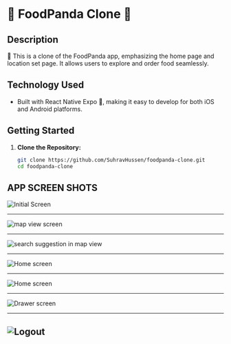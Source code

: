 # 🍔 FoodPanda Clone 🍕

## Description

📱 This is a clone of the FoodPanda app, emphasizing the home page and location set page. It allows users to explore and order food seamlessly.

## Technology Used

- Built with React Native Expo 🚀, making it easy to develop for both iOS and Android platforms.

## Getting Started

1. **Clone the Repository:**
   ```bash
   git clone https://github.com/SuhravHussen/foodpanda-clone.git
   cd foodpanda-clone
   ```

## APP SCREEN SHOTS

![Initial Screen](screenshots/ss1.jpg)

---

![map view screen](screenshots/ss2.jpg)

---

![search suggestion in map view](screenshots/ss3.jpg)

---

![Home screen](screenshots/ss4.jpg)

---

![Home screen](screenshots/ss5.jpg)

---

![Drawer screen](images/ss6.jpg)

---

## ![Logout ](screenshots/logoutscreen.png)
